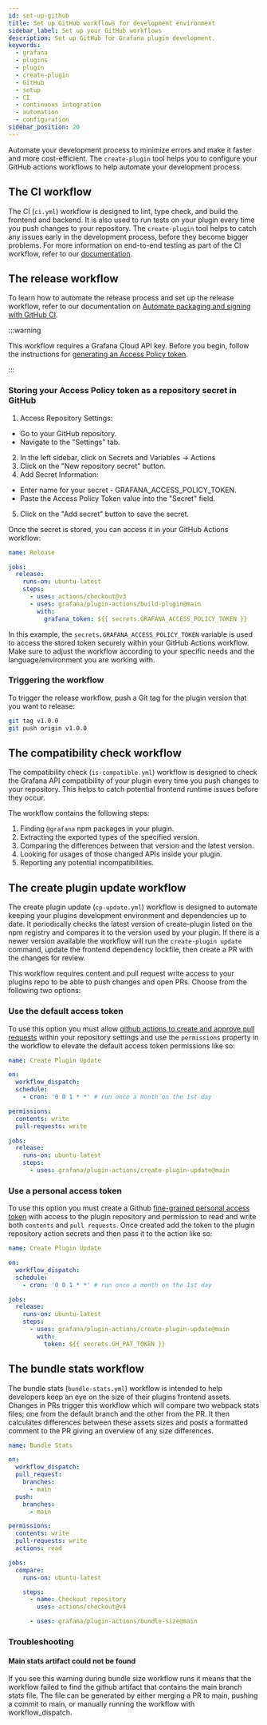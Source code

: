 ```yaml
---
id: set-up-github
title: Set up GitHub workflows for development environment
sidebar_label: Set up your GitHub workflows
description: Set up GitHub for Grafana plugin development.
keywords:
  - grafana
  - plugins
  - plugin
  - create-plugin
  - GitHub
  - setup
  - CI
  - continuous integration
  - automation
  - configuration
sidebar_position: 20
---
```


Automate your development process to minimize errors and make it faster and more cost-efficient. The `create-plugin` tool helps you to configure your GitHub actions workflows to help automate your development process.

## The CI workflow

The CI (`ci.yml`) workflow is designed to lint, type check, and build the frontend and backend. It is also used to run tests on your plugin every time you push changes to your repository. The `create-plugin` tool helps to catch any issues early in the development process, before they become bigger problems. For more information on end-to-end testing as part of the CI workflow, refer to our [documentation](/e2e-test-a-plugin/ci.md).

## The release workflow

To learn how to automate the release process and set up the release workflow, refer to our documentation on [Automate packaging and signing with GitHub CI](/publish-a-plugin/build-automation).

:::warning

This workflow requires a Grafana Cloud API key. Before you begin, follow the instructions for [generating an Access Policy token](/publish-a-plugin/sign-a-plugin#generate-an-access-policy-token).

:::

### Storing your Access Policy token as a repository secret in GitHub

1. Access Repository Settings:

- Go to your GitHub repository.
- Navigate to the "Settings" tab.

2. In the left sidebar, click on Secrets and Variables -> Actions
3. Click on the "New repository secret" button.
4. Add Secret Information:

- Enter name for your secret - GRAFANA_ACCESS_POLICY_TOKEN.
- Paste the Access Policy Token value into the "Secret" field.

5. Click on the "Add secret" button to save the secret.

Once the secret is stored, you can access it in your GitHub Actions workflow:

```yaml title="release.yml"
name: Release

jobs:
  release:
    runs-on: ubuntu-latest
    steps:
      - uses: actions/checkout@v3
      - uses: grafana/plugin-actions/build-plugin@main
        with:
          grafana_token: ${{ secrets.GRAFANA_ACCESS_POLICY_TOKEN }}
```

In this example, the `secrets.GRAFANA_ACCESS_POLICY_TOKEN` variable is used to access the stored token securely within your GitHub Actions workflow. Make sure to adjust the workflow according to your specific needs and the language/environment you are working with.

### Triggering the workflow

To trigger the release workflow, push a Git tag for the plugin version that you want to release:

```bash
git tag v1.0.0
git push origin v1.0.0
```

## The compatibility check workflow

The compatibility check (`is-compatible.yml`) workflow is designed to check the Grafana API compatibility of your plugin every time you push changes to your repository. This helps to catch potential frontend runtime issues before they occur.

The workflow contains the following steps:

1. Finding `@grafana` npm packages in your plugin.
1. Extracting the exported types of the specified version.
1. Comparing the differences between that version and the latest version.
1. Looking for usages of those changed APIs inside your plugin.
1. Reporting any potential incompatibilities.

## The create plugin update workflow

The create plugin update (`cp-update.yml`) workflow is designed to automate keeping your plugins development environment and dependencies up to date. It periodically checks the latest version of create-plugin listed on the npm registry and compares it to the version used by your plugin. If there is a newer version available the workflow will run the `create-plugin update` command, update the frontend dependency lockfile, then create a PR with the changes for review.

This workflow requires content and pull request write access to your plugins repo to be able to push changes and open PRs. Choose from the following two options:

### Use the default access token

To use this option you must allow [github actions to create and approve pull requests](https://docs.github.com/en/repositories/managing-your-repositorys-settings-and-features/enabling-features-for-your-repository/managing-github-actions-settings-for-a-repository#preventing-github-actions-from-creating-or-approving-pull-requests) within your repository settings and use the `permissions` property in the workflow to elevate the default access token permissions like so:

```yaml
name: Create Plugin Update

on:
  workflow_dispatch:
  schedule:
    - cron: '0 0 1 * *' # run once a month on the 1st day

permissions:
  contents: write
  pull-requests: write

jobs:
  release:
    runs-on: ubuntu-latest
    steps:
      - uses: grafana/plugin-actions/create-plugin-update@main
```

### Use a personal access token

To use this option you must create a Github [fine-grained personal access token](https://docs.github.com/en/authentication/keeping-your-account-and-data-secure/managing-your-personal-access-tokens) with access to the plugin repository and permission to read and write both `contents` and `pull requests`. Once created add the token to the plugin repository action secrets and then pass it to the action like so:

```yaml
name: Create Plugin Update

on:
  workflow_dispatch:
  schedule:
    - cron: '0 0 1 * *' # run once a month on the 1st day

jobs:
  release:
    runs-on: ubuntu-latest
    steps:
      - uses: grafana/plugin-actions/create-plugin-update@main
        with:
          token: ${{ secrets.GH_PAT_TOKEN }}
```

## The bundle stats workflow

The bundle stats (`bundle-stats.yml`) workflow is intended to help developers keep an eye on the size of their plugins frontend assets. Changes in PRs trigger this workflow which will compare two webpack stats files; one from the default branch and the other from the PR. It then calculates differences between these assets sizes and posts a formatted comment to the PR giving an overview of any size differences.

```yaml title="bundle-stats.yml"
name: Bundle Stats

on:
  workflow_dispatch:
  pull_request:
    branches:
      - main
  push:
    branches:
      - main

permissions:
  contents: write
  pull-requests: write
  actions: read

jobs:
  compare:
    runs-on: ubuntu-latest

    steps:
      - name: Checkout repository
        uses: actions/checkout@v4

      - uses: grafana/plugin-actions/bundle-size@main
```

### Troubleshooting

#### Main stats artifact could not be found

If you see this warning during bundle size workflow runs it means that the workflow failed to find the github artifact that contains the main branch stats file. The file can be generated by either merging a PR to main, pushing a commit to main, or manually running the workflow with workflow_dispatch.
